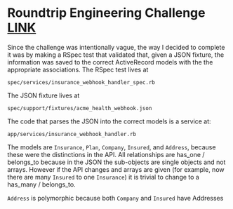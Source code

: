 # Roundtrip Engineering Challenge [LINK](https://www.notion.so/Roundtrip-Engineering-Challenge-61ed07e1298a48e28a77e2a8c6d3e8a6)

Since the challenge was intentionally vague, the way I decided to complete it was by making a RSpec test that validated that, given a JSON fixture, the information was saved to the correct ActiveRecord models with the the appropriate associations.  The RSpec test lives at

    spec/services/insurance_webhook_handler_spec.rb

The JSON fixture lives at

    spec/support/fixtures/acme_health_webhook.json

The code that parses the JSON into the correct models is a service at:

    app/services/insurance_webhook_handler.rb

The models are `Insurance`, `Plan`, `Company`, `Insured`, and `Address`, because these were the distinctions in the API.  All relationships are has_one / belongs_to because in the JSON the sub-objects are single objects and not arrays.  However if the API changes and arrays are given (for example, now there are many `Insured` to one `Insurance`) it is trivial to change to a has_many / belongs_to.

`Address` is polymorphic because both `Company` and `Insured` have Addresses

